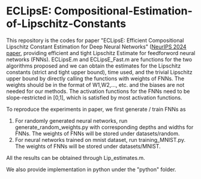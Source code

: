 # ECLipsE: Compositional-Estimation-of-Lipschitz-Constants
This repository is the codes for paper "ECLipsE: Efficient Compositional Lipschitz Constant Estimation for Deep Neural Networks" ([NeurIPS 2024 paper](https://proceedings.neurips.cc/paper_files/paper/2024/file/1419d8554191a65ea4f2d8e1057973e4-Paper-Conference.pdf), providing efficient and tight Lipschitz Estimate for feedforword neural networks (FNNs). ECLipsE.m and ECLipsE_Fast.m are functions for the two algorithms proposed and we can obtain the estimates for the Lipschitz constants (strict and tight upper bound), time used, and the trivial Lipschitz upper bound by directly calling the functions with weights of FNNs. The weights should be in the format of W1,W2,..., etc. and the biases are not needed for our methods. The activation functions for the FNNs need to be slope-restricted in [0,1], which is satisfied by most activation functions.

To reproduce the experiments in paper, we first generate / train FNNs as
1. For randomly generated neural networks, run generate_random_weights.py with corresponding depths and widths for FNNs. The weights of FNNs will be stored under datasets/random.
2. For neural networks trained on mnist dataset, run training_MNIST.py. The weights of FNNs will be stored under datasets/MNIST.
   
All the results can be obtained through Lip_estimates.m.

We also provide implementation in python under the "python" folder. 
